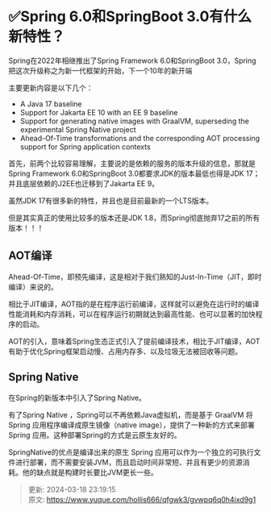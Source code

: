 # ✅Spring 6.0和SpringBoot 3.0有什么新特性？

Spring在2022年相继推出了Spring Framework 6.0和SpringBoot 3.0，Spring把这次升级称之为新一代框架的开始，下一个10年的新开端



主要更新内容是以下几个：



+  A Java 17 baseline 
+  Support for Jakarta EE 10 with an EE 9 baseline 
+  Support for generating native images with GraalVM, superseding the experimental Spring Native project 
+  Ahead-Of-Time transformations and the corresponding AOT processing support for Spring application contexts 



首先，前两个比较容易理解，主要说的是依赖的服务的版本升级的信息，那就是Spring Framework 6.0和SpringBoot 3.0都要求JDK的版本最低也得是JDK 17；并且底层依赖的J2EE也迁移到了Jakarta EE 9。



虽然JDK 17有很多新的特性，并且也是目前最新的一个LTS版本。



但是其实真正的使用比较多的版本还是JDK 1.8，而Spring彻底抛弃17之前的所有版本！！！



## AOT编译


Ahead-Of-Time，即预先编译，这是相对于我们熟知的Just-In-Time（JIT，即时编译）来说的。



相比于JIT编译，AOT指的是在程序运行前编译，这样就可以避免在运行时的编译性能消耗和内存消耗，可以在程序运行初期就达到最高性能、也可以显著的加快程序的启动。



AOT的引入，意味着Spring生态正式引入了提前编译技术，相比于JIT编译，AOT有助于优化Spring框架启动慢、占用内存多、以及垃圾无法被回收等问题。



## Spring Native


在Spring的新版本中引入了Spring Native。



有了Spring Native ，Spring可以不再依赖Java虚拟机，而是基于 GraalVM 将 Spring 应用程序编译成原生镜像（native image），提供了一种新的方式来部署 Spring 应用。这种部署Spring的方式是云原生友好的。



SpringNative的优点是编译出来的原生 Spring 应用可以作为一个独立的可执行文件进行部署，而不需要安装JVM，而且启动时间非常短、并且有更少的资源消耗。他的缺点就是构建时长要比JVM更长一些。





> 更新: 2024-03-18 23:19:15  
> 原文: <https://www.yuque.com/hollis666/qfgwk3/gvwpq6q0h4ixd9g1>